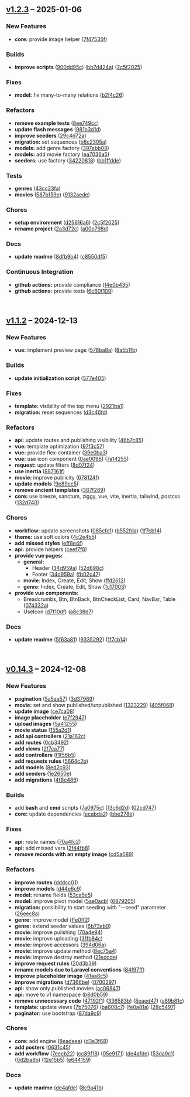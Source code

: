 ## [v1.2.3](https://github.com/yukal/laravel-demo/compare/19ac6f3b8cb6e91150b1187a4731e9b0240edfff...6c60f1097d1b2a7641f82f774664fe45abc3028a) – 2025-01-06

### New Features

- **core:**  provide image helper ([7f47535f](https://github.com/yukal/laravel-demo/commit/7f47535fe47a91c284df1b2b689d395c569405ba))

### Builds

- **improve scripts**  ([900dd95c](https://github.com/yukal/laravel-demo/commit/900dd95ccd8908910e12d5cc6fb15493568e59fe)) ([bb7d424a](https://github.com/yukal/laravel-demo/commit/bb7d424adde467b3f7806630cb42dcc6ec0e90ef)) ([2c5f2025](https://github.com/yukal/laravel-demo/commit/2c5f2025f84b24bbd1e58428160fb0e38b5bfcbf))

### Fixes

- **model:**  fix many-to-many relations ([b2f4c26](https://github.com/yukal/laravel-demo/commit/b2f4c26604fb170a69b41b9082cd1065489f963e))

### Refactors

- **remove example tests**  ([8ee749cc](https://github.com/yukal/laravel-demo/commit/8ee749cced4d132f3a44a417cf33866ebb82b0e1))
- **update flash messages**  ([981b3d1d](https://github.com/yukal/laravel-demo/commit/981b3d1da26671a079a4a4de9455200987ae93d6))
- **improve seeders**  ([29c4d72a](https://github.com/yukal/laravel-demo/commit/29c4d72aef45d8726335034b503416ffbfbf1fe5))
- **migration:**  set sequences ([b8c2305a](https://github.com/yukal/laravel-demo/commit/b8c2305a0e7c2c8a4fb8065468a42bb9e90ae3d7))
- **models:**  add genre factory ([397ebb08](https://github.com/yukal/laravel-demo/commit/397ebb08f4e66aa8b366760c2a5f709bc3b1109a))
- **models:**  add movie factory ([ea7036a5](https://github.com/yukal/laravel-demo/commit/ea7036a534fce0135c0793ac68f90845af771700))
- **seeders:**  use factory ([34220818](https://github.com/yukal/laravel-demo/commit/34220818e5017d1b535e2aa02d2b00f0f2708268)) ([bb1ffdde](https://github.com/yukal/laravel-demo/commit/bb1ffdde83c73ff0a620722960428e969fe6a6c2))

### Tests

- **genres**  ([43cc23fa](https://github.com/yukal/laravel-demo/commit/43cc23fac168058c032ef9ce33a82776f1f92949))
- **movies**  ([587b159e](https://github.com/yukal/laravel-demo/commit/587b159ee1d066ca5f112cc98060edc6f38ec6fc)) ([9132aede](https://github.com/yukal/laravel-demo/commit/9132aede747a6fcb5bb16889cc0d965442286595))

### Chores

- **setup environment**  ([d25616a6](https://github.com/yukal/laravel-demo/commit/d25616a6b482e3c8b333b397aa2eb6c5cedf9de6)) ([2c5f2025](https://github.com/yukal/laravel-demo/commit/2c5f2025f84b24bbd1e58428160fb0e38b5bfcbf))
- **rename project**  ([2a3d72c](https://github.com/yukal/laravel-demo/commit/2a3d72c4d5bd8a49566431aa39a13758e4ec9e55)) ([a00e798d](https://github.com/yukal/laravel-demo/commit/a00e798d4a1c84ee17e4c99ec05086349466127b))

### Docs

- **update readme**  ([8dfb9b4](https://github.com/yukal/laravel-demo/commit/8dfb9b4a9137e409d817cfffa25a34e94e136bbd)) ([c8550df5](https://github.com/yukal/laravel-demo/commit/c8550df51844fea0664d6959fdd541f339663e78))

### Continuous Integration

- **github actions:**  provide compliance ([f4e0b435](https://github.com/yukal/laravel-demo/commit/f4e0b4356296af21e7a9759d1b4ce6a4c2fa5584))
- **github actions:**  provide tests ([6c60f109](https://github.com/yukal/laravel-demo/commit/6c60f1097d1b2a7641f82f774664fe45abc3028a))


<br>


## [v1.1.2](https://github.com/yukal/laravel-demo/compare/7eecb229633377d6166d4749f7abb8d1449f3cc8...dd00a533b5ffc0423c4252bc23bcb5676c6e0f34) – 2024-12-13

### New Features

- **vue:**  implement preview page ([578ba8a](https://github.com/yukal/laravel-demo/commit/578ba8ac8d398ebbc318f729cdbad847c83182da)) ([8a5b1fb](https://github.com/yukal/laravel-demo/commit/8a5b1fb733ee66b60ffd79cb12b25056f5b5da89))

### Builds

- **update initialization script**  ([577e405](https://github.com/yukal/laravel-demo/commit/577e405026f51ade21c577a0af6e268bc89d8829))

### Fixes

- **template:**  visibility of the top menu ([2921ba1](https://github.com/yukal/laravel-demo/commit/2921ba1ce445fb02eea2dab697cc9b2a073c0b38))
- **migration:**  reset sequences ([d3c46fd](https://github.com/yukal/laravel-demo/commit/d3c46fdddfcbdaf3c5490820892e86c8c15867a5))

### Refactors

- **api:**  update routes and publishing visibility ([46b7c85](https://github.com/yukal/laravel-demo/commit/46b7c85cbd9b46d5545bcab827715319270d4e49))
- **vue:**  template optimization ([97f3c57](https://github.com/yukal/laravel-demo/commit/97f3c573b96178c7c28460e39d19e9a2e8807192))
- **vue:**  provide flex-container ([39e0ba3](https://github.com/yukal/laravel-demo/commit/39e0ba3b2ddcef5cdddfbf92890a33dc5db55429))
- **vue:**  use icon component ([0ae0096](https://github.com/yukal/laravel-demo/commit/0ae0096ca103a1adb885875790e6c281e17ac21f)) ([7a14255](https://github.com/yukal/laravel-demo/commit/7a142552583c8ec53a50403662726ee753c422ba))
- **request:**  update filters ([8d07f24](https://github.com/yukal/laravel-demo/commit/8d07f24f56b3e49ddf9bc55e1f79b5d50f246ce6))
- **use inertia**  ([887161f](https://github.com/yukal/laravel-demo/commit/887161f3728485b05c7b3fd5bd68f05dfa5f913d))
- **movie:**  improve publicity ([678124f](https://github.com/yukal/laravel-demo/commit/678124fbdec6acf93574d8cc5391df996bd150ae))
- **update models**  ([9e89ec5](https://github.com/yukal/laravel-demo/commit/9e89ec5cc91ef62c2d3e93ea220fdea9e7941abf))
- **remove ancient templates**  ([387f289](https://github.com/yukal/laravel-demo/commit/387f28939a222397bbfc7b697f0cc042ebd1a475))
- **core:**  use breeze, sanctum, ziggy, vue, vite, inertia, tailwind, postcss ([132d740](https://github.com/yukal/laravel-demo/commit/132d7400d240ab566309fad86ed48d4cb0c5ee7f))

### Chores

- **workflow:**  update screenshots ([085cfc1](https://github.com/yukal/laravel-demo/commit/085cfc1da67e7df84b66b63f2b9959603a3f5366)) ([b552fda](https://github.com/yukal/laravel-demo/commit/b552fda5dfba10ca138a100a69fe61dd879df8c8)) ([1f7cb14](https://github.com/yukal/laravel-demo/commit/1f7cb14d0417303c492803d570e4b17e87ccda5b))
- **theme:**  use soft colors ([4c2e4b5](https://github.com/yukal/laravel-demo/commit/4c2e4b5da46da7e351a21d34b56ccaa1708f7ca2))
- **add missed styles**  ([eff8e4f](https://github.com/yukal/laravel-demo/commit/eff8e4fbd05168bb76943a131c874caa8b3c22bc))
- **api:**  provide helpers ([ceef7f8](https://github.com/yukal/laravel-demo/commit/ceef7f8c66b85e28653c4d7147828c8c9ad28449))
- **provide vue pages:**
  - **general:**
    - Header  ([34d959a](https://github.com/yukal/laravel-demo/commit/34d959aebeee5955725c5059b6eccbc74efb6f6a)) ([52d698c](https://github.com/yukal/laravel-demo/commit/52d698c8421176b26add991d6f32f188c35aac43))
    - Footer  ([34d959a](https://github.com/yukal/laravel-demo/commit/34d959aebeee5955725c5059b6eccbc74efb6f6a)) ([fb02c47](https://github.com/yukal/laravel-demo/commit/fb02c47085f7004a2cee62bb2423b4bc76ca5409))
  - **movie**:  Index, Create, Edit, Show ([ffd2612](https://github.com/yukal/laravel-demo/commit/ffd26126b98edd3083676755780f8485008aed74))
  - **genre**:  Index, Create, Edit, Show ([1c17003](https://github.com/yukal/laravel-demo/commit/1c17003b55de84a406f108778125dcbff132cfd1))
- **provide vue components:**
  - Breadcrumbs, Btn, BtnBack, BtnCheckList, Card, NavBar, Table ([074332a](https://github.com/yukal/laravel-demo/commit/074332af6564f68b672050f72e97289353888946))
  - UseIcon  ([d7f10df](https://github.com/yukal/laravel-demo/commit/d7f10dfe3853235b3218f04c82b6b7a23c36e0f5)) ([a8c38d7](https://github.com/yukal/laravel-demo/commit/a8c38d7afb525e454a89ec05cd0c23a2eb7e7303))

### Docs

- **update readme**  ([5f63a81](https://github.com/yukal/laravel-demo/commit/5f63a81a6f9e5a6603633a43c4f49ebfc561912e)) ([9335292](https://github.com/yukal/laravel-demo/commit/933529230f7d021e6d91b06abda93cdcd4b56b1a)) ([1f7cb14](https://github.com/yukal/laravel-demo/commit/1f7cb14d0417303c492803d570e4b17e87ccda5b))


<br>


## [v0.14.3](https://github.com/yukal/laravel-demo/compare/8eadeea4e23688579ea62efa8ca9d47207600749...7eecb229633377d6166d4749f7abb8d1449f3cc8) – 2024-12-08

### New Features

- **pagination**  ([5a5aa57](5a5aa57107114c91a311badd0d46ea2dd4ddb45c)) ([3d37989](3d37989800f7d055439c4e2a610b57d4bfd8ed76))
- **movie:**  set and show published/unpublished ([1323229](https://github.com/yukal/laravel-demo/commit/132322996d7cc6fb892ed6cf0b25105fd029c1ba)) ([405f068](https://github.com/yukal/laravel-demo/commit/405f0685ffb27deb913683f72859a4b2f09bef07))
- **update image**  ([ce7ca08](https://github.com/yukal/laravel-demo/commit/ce7ca08b62bd3c5f55409deec46eba79d177ec7e))
- **image placeholder**  ([e7f2947](https://github.com/yukal/laravel-demo/commit/e7f2947f9d0665508ad67394f7db8f90c08eaf3c))
- **upload images**  ([5a41255](https://github.com/yukal/laravel-demo/commit/5a412555aa053260cfc8449b603e6567a893d400))
- **movie status**  ([155a2d1](https://github.com/yukal/laravel-demo/commit/155a2d12ad1adbbbb01d42ab2c33449c373593e6))
- **add api controllers**  ([21a162c](https://github.com/yukal/laravel-demo/commit/21a162c24d5dec67b1c73d51560f4e3a58abf73e))
- **add routes**  ([0cb3492](https://github.com/yukal/laravel-demo/commit/0cb3492a5c20951e8f47047ff4cbbb88f39ef593))
- **add views**  ([2f7ca77](https://github.com/yukal/laravel-demo/commit/2f7ca779e63a640563d57c4e220addb4d3cbc78d))
- **add controllers**  ([f1f56b5](https://github.com/yukal/laravel-demo/commit/f1f56b5569aee467a34c3cae9adf99c8741e18d9))
- **add requests rules**  ([5664c2b](https://github.com/yukal/laravel-demo/commit/5664c2b868c8531fbfb1696e82aeeafea08ce7dd))
- **add models**  ([8ed2c93](https://github.com/yukal/laravel-demo/commit/8ed2c932798b661f6c8d009ee6e0c1fd29160715))
- **add seeders**  ([1e2650e](https://github.com/yukal/laravel-demo/commit/1e2650e662829e2fb7e74af9ff0324aba2d7d734))
- **add migrations**  ([4f8c486](https://github.com/yukal/laravel-demo/commit/4f8c486be1aa314498047bfd8bfe8fb9df6314a6))

### Builds

- add **bash** and **cmd** scripts  ([7a0975c](https://github.com/yukal/laravel-demo/commit/7a0975ce04ca0841bb6f64b0a2fb482412c11dac)) ([13c6d2d](https://github.com/yukal/laravel-demo/commit/13c6d2d6eec469d5ef6f855610ff8c9a8f14e9fe)) ([02cd747](https://github.com/yukal/laravel-demo/commit/02cd7474be5e085f7d667a20654c8e43143e4ac4))
- **core:**  update dependencies ([ecabda2](https://github.com/yukal/laravel-demo/commit/ecabda2c4e66597754d0d72c6e6be6adcf2c33d1)) ([bbe278e](https://github.com/yukal/laravel-demo/commit/bbe278eaf54d1e5780cd2d4581e9ff304fa68834))

### Fixes

- **api:**  route names ([70a4fc2](https://github.com/yukal/laravel-demo/commit/70a4fc2a981ced9525555437b93c94afbf1a3a52))
- **api:**  add missed vars ([2f44fb8](https://github.com/yukal/laravel-demo/commit/2f44fb839b5297304617d7359df21db23d8b82ad))
- **remove records with an empty image**  ([cd5a689](https://github.com/yukal/laravel-demo/commit/cd5a68992ae8a25f90890f7c58ca91a7391ebd6e))

### Refactors

- **improve routes**  ([dddcc01](https://github.com/yukal/laravel-demo/commit/dddcc014e53513b629b4e378b05b2132ab8fe9b0))
- **improve models**  ([d44e6c9](https://github.com/yukal/laravel-demo/commit/d44e6c9cf71af4bc76020a29a2fe490f7e37fccd))
- **model:**  rename fields ([53ca5e5](https://github.com/yukal/laravel-demo/commit/53ca5e5f60dc1680be5565bc1511f211bcf4ac05))
- **model:**  improve pivot model ([5ae0acb](https://github.com/yukal/laravel-demo/commit/5ae0acbebf404bce23ce5125d563a5f0b227758a)) ([6879205](https://github.com/yukal/laravel-demo/commit/68792056c8978f44f9934ad4fc3679f2b81f8c16))
- **migration:**  possibility to start seeding with "--seed" parameter ([26eec8a](https://github.com/yukal/laravel-demo/commit/26eec8a28fffc5c8db9ba1cb15d79bd772ae55df))
- **genre:**  improve model ([ffe0ff2](https://github.com/yukal/laravel-demo/commit/ffe0ff2a28c683255314110ddcb70f80203c732a))
- **genre:**  extend seeder values ([6b73ab0](https://github.com/yukal/laravel-demo/commit/6b73ab0accf36f864666f21572774d4f22ede9a6))
- **movie:**  improve pulishing ([70a4e94](https://github.com/yukal/laravel-demo/commit/70a4e94b8924639d9e94e891f4989ca229bb3d3b))
- **movie:**  improve uploading ([31fb84c](https://github.com/yukal/laravel-demo/commit/31fb84c4b292cc618a8469febb1e60b32f458144))
- **movie:**  improve accessors ([394d06a](https://github.com/yukal/laravel-demo/commit/394d06a7200e5a20ea73b8ac9ea8597358ebfda9))
- **movie:**  improve update method ([8ec75a4](https://github.com/yukal/laravel-demo/commit/8ec75a4bdfa07e05e1c84a2e82bac49590638895))
- **movie:**  improve destroy method ([21edcde](https://github.com/yukal/laravel-demo/commit/21edcdeb41f99a31377fb0d4b504436d7cf3d6b4))
- **improve request rules** ([20d3b39](https://github.com/yukal/laravel-demo/commit/20d3b39195f59dbce6086ee00ebecd0616a7233e))
- **rename models due to Laravel conventions**  ([84f97ff](https://github.com/yukal/laravel-demo/commit/84f97ff0191b4219dfa7b26fb3be9ec5a5ef6956))
- **improve placeholder image**  ([41aa8c5](https://github.com/yukal/laravel-demo/commit/41aa8c504da3081f2b16ca8e8d3ea845d8b94e56))
- **improve migrations**  ([d7366be](https://github.com/yukal/laravel-demo/commit/d7366be360d3d90d1ccac65c555b86913cc59fb1)) ([0700297](https://github.com/yukal/laravel-demo/commit/0700297166c102cfab9b4e44b77a36ed21d17a5c))
- **api:**  show only published movies ([ac06847](https://github.com/yukal/laravel-demo/commit/ac068478153efa126b122987f75ea6cfc0fdd253))
- **api:**  move to v1 namespace ([b8d0b59](https://github.com/yukal/laravel-demo/commit/b8d0b59c03462a2100fe3bf679b6cf2a1551c8fb))
- **remove unnecessary code**  ([47192f1](https://github.com/yukal/laravel-demo/commit/47192f1a72063dc737b525533e1a0c98c4a43dc4)) ([336583b](https://github.com/yukal/laravel-demo/commit/336583b8a791c5dc50b6c0d0426b1e3e086ade80)) ([8eaed47](https://github.com/yukal/laravel-demo/commit/8eaed47bc6e9da7b1b7b72f592246a5563c54c69)) ([a89b81c](https://github.com/yukal/laravel-demo/commit/a89b81c5a096911276e95d946dc6e0bdff2cabb8))
- **template:**  update views ([7b75076](https://github.com/yukal/laravel-demo/commit/7b75076936cf47e64ae644d50336467eada39242)) ([ba608c7](https://github.com/yukal/laravel-demo/commit/ba608c71a4cacb37e268a44b0355a311e1e01045)) ([fe0a81a](https://github.com/yukal/laravel-demo/commit/fe0a81abf6765d858f2744d5ed7ae249deab131b)) ([28c5497](https://github.com/yukal/laravel-demo/commit/28c549715bc249ed2a8cbc6152e7fc07b57ce3fd))
- **paginator:**  use bootstrap ([87da9c9](https://github.com/yukal/laravel-demo/commit/87da9c9ace097477dace23061ffcca70a577904d))

### Chores

- **core:**  add engine ([8eadeea](https://github.com/yukal/laravel-demo/commit/8eadeea4e23688579ea62efa8ca9d47207600749))
([d3e3f68](https://github.com/yukal/laravel-demo/commit/d3e3f685791db78ed8ad4711c0e050a8ff7b4f77))
- **add posters**  ([0631c45](https://github.com/yukal/laravel-demo/commit/0631c456708db29eaa7d789b7a1dc47b2122926d))
- **add workflow** ([7eecb22](https://github.com/yukal/laravel-demo/commit/7eecb229633377d6166d4749f7abb8d1449f3cc8)) ([cc89f18](https://github.com/yukal/laravel-demo/commit/cc89f1804d62bd5d056eb0a0299f51707e53f135)) ([05e9171](https://github.com/yukal/laravel-demo/commit/05e9171ece99d932a0b66da82c3932917faeeb14)) ([de4afde](https://github.com/yukal/laravel-demo/commit/de4afdeb49de574ed05d2d1fedb23f9c47eea8be)) ([53da9c1](https://github.com/yukal/laravel-demo/commit/53da9c1148a831a92afd205380facfcb3a0e93b0)) ([0d2ba8b](https://github.com/yukal/laravel-demo/commit/0d2ba8ba2be2c7510fc58513992d362dcc5b8d6a)) ([12e15b5](https://github.com/yukal/laravel-demo/commit/12e15b5d32ab79a8db3b8c4da9677d2b770eb3db)) ([e644159](https://github.com/yukal/laravel-demo/commit/e6441591ae6654f0ec236163885aa761ddf463a0))

### Docs

- **update readme**  ([de4afde](https://github.com/yukal/laravel-demo/commit/de4afdeb49de574ed05d2d1fedb23f9c47eea8be)) ([8c9a41b](https://github.com/yukal/laravel-demo/commit/8c9a41b9db5dd0682830c42beae9e210fd930671))
